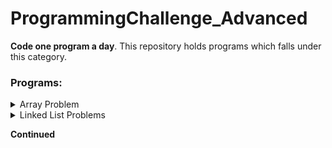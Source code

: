 # ProgrammingChallenge_Advanced
**Code one program a day**. This repository holds programs which falls under this category. 

### Programs:

<details>
           <summary>Array Problem </summary>
           <pre>
                1. Missing Word Problem 
                2. ....
           </pre>
</details>
<details>
           <summary>Linked List Problems</summary>
           <pre>
              1. LRU Cache using Linked List and HashMap
              2. General Reversal, Insertion, Deletion
              3. Remove Nth node from last  >>> TO DO BELOW 
              4. Merge K Sorted List 
              5. Intersection of 2 LL
              6. Sort list  (Merge Sort)
              7. Delete a Node ... 
              8. ....
        
           </pre>
</details>
        


**Continued**
